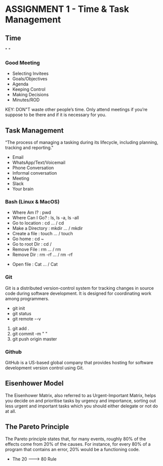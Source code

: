 # ASSIGNMENT 1 - Time & Task Management

## Time
" "

### Good Meeting

- Selecting Invitees
- Goals/Objectives
- Agenda
- Keeping Control
- Making Decisions
- Minutes/ROD

KEY: DON"T waste other people’s time. Only attend meetings if you’re suppose to be there and if it is necessary for you.

## Task Management
“The process of managing a tasking during its lifecycle, including planning, tracking and reporting."

- Email
- WhatsApp/Text/Voicemail
- Phone Conversation
- Informal conversation
- Meeting
- Slack
- Your brain

### Bash (Linux & MacOS)

- Where Am I?       : pwd
- Where Can I Go?   : ls, ls -a, ls -all
- Go to location    : cd ... / cd <path>  
- Make a Directory  : mkdir ... / mkdir <path>
- Create a file     : touch ... / touch <path>
- Go home           : cd ~
- Go to root Dir    : cd /
- Remove File       : rm ... / rm <File>
- Remove Dir        : rm -rf ... / rm -rf <Dir>
- Open file         : Cat ... / Cat <File>

### Git
Git is a distributed version-control system for tracking changes in source code during software development. It is designed for coordinating work among programmers.

- git init
- git status
- git remote --v

1. git add .
2. git commit -m " "
3. git push origin master

### Github
GitHub is a US-based global company that provides hosting for software development version control using Git.

## Eisenhower Model
The Eisenhower Matrix, also referred to as Urgent-Important Matrix, helps you decide on and prioritise tasks by urgency and importance, sorting out less urgent and important tasks which you should either delegate or not do at all.

## The Pareto Principle
The Pareto principle states that, for many events, roughly 80% of the effects come from 20% of the causes. For instance, for every 80% of a program that contains an error, 20% would be a functioning code.

- The 20 ---> 80 Rule
